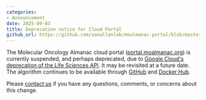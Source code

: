 ```yaml
---
categories: 
- Announcement
date: 2025-09-03
title: Deprecation notice for Cloud Portal
github_url: https://github.com/vanallenlab/moalmanac-portal/blob/master/README.md
---
```

The Molecular Oncology Almanac cloud portal ([portal.moalmanac.org](https://portal.moalmanac.org)) is currently suspended, and perhaps deprecated, due to [Google Cloud's deprecation of the Life Sciences API](https://support.terra.bio/hc/en-us/articles/38412190391579-June-27-2025). It may be revisited at a future date. The algorithm continues to be available through [GitHub](https://github.com/vanallenlab/moalmanac) and [Docker Hub](https://hub.docker.com/r/vanallenlab/moalmanac/).

Please [contact us](https://dev.moalmanac.org/about#contact) if you have any questions, comments, or concerns about this change.
